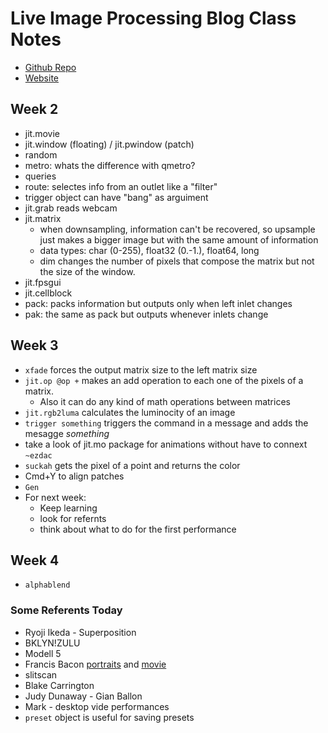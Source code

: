 # Live Image Processing Blog Class Notes

* [Github Repo](https://github.com/mromein/lipp_itp_2019)
* [Website](https://itp.nyu.edu/classes/lipp/)

## Week 2

* jit.movie
* jit.window (floating) / jit.pwindow (patch)
* random
* metro: whats the difference with qmetro?
* queries
* route: selectes info from an outlet like a "filter"
* trigger object can have "bang" as arguiment
* jit.grab reads webcam
* jit.matrix
  * when downsampling, information can't be recovered, so upsample just makes a bigger image but with the same amount of information
  * data types: char (0-255), float32 (0.-1.), float64, long
  * dim changes the number of pixels that compose the matrix but not the size of the window.
* jit.fpsgui
* jit.cellblock
* pack: packs information but outputs only when left inlet changes
* pak: the same as pack but outputs whenever inlets change

## Week 3
* `xfade` forces the output matrix size to the left matrix size
* `jit.op @op +` makes an add operation to each one of the pixels of a matrix.
  * Also it can do any kind of math operations between matrices
* `jit.rgb2luma` calculates the luminocity of an image
* `trigger something` triggers the command in a message and adds the mesagge *something*
* take a look of jit.mo package for animations without have to connext `~ezdac`
* `suckah` gets the pixel of a point and returns the color
* Cmd+Y to align patches
* `Gen`
* For next week:
  * Keep learning
  * look for refernts
  * think about what to do for the first performance

## Week 4
* `alphablend`
### Some Referents Today
* Ryoji Ikeda - Superposition
* BKLYN!ZULU
* Modell 5
* Francis Bacon [portraits](https://nyoobserver.files.wordpress.com/2015/01/francis-bacon-two-studies-for-a-self-portrait.jpg) and [movie](https://www.imdb.com/title/tt0119577/)
* slitscan
* Blake Carrington
* Judy Dunaway - Gian Ballon
* Mark - desktop vide performances
* `preset` object is useful for saving presets
